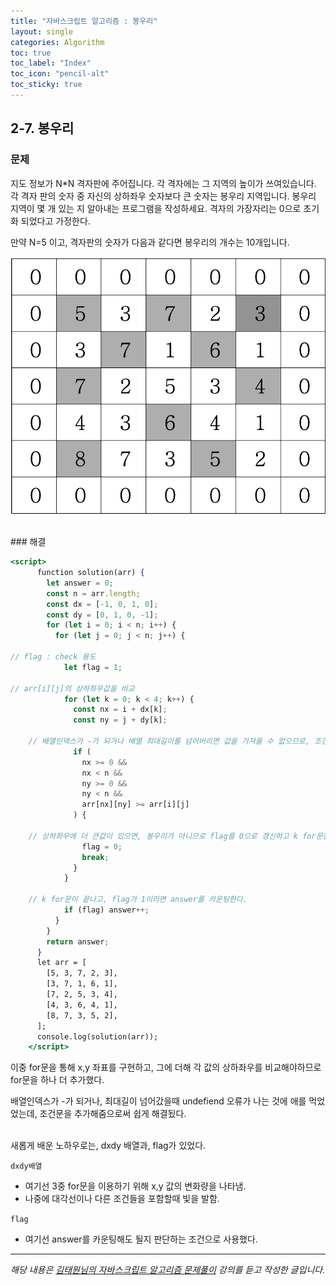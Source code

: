 ```yaml
---
title: "자바스크립트 알고리즘 : 봉우리"
layout: single
categories: Algorithm
toc: true
toc_label: "Index"
toc_icon: "pencil-alt"
toc_sticky: true
---
```


## 2-7. 봉우리

### 문제

지도 정보가 N\*N 격자판에 주어집니다. 각 격자에는 그 지역의 높이가 쓰여있습니다. 각 격자
판의 숫자 중 자신의 상하좌우 숫자보다 큰 숫자는 봉우리 지역입니다. 봉우리 지역이 몇 개
있는 지 알아내는 프로그램을 작성하세요.
격자의 가장자리는 0으로 초기화 되었다고 가정한다.

만약 N=5 이고, 격자판의 숫자가 다음과 같다면 봉우리의 개수는 10개입니다.
<br>

![1](/assets/images/algorithm/algo207-00001.png)

<br>
### 해결

```jsx
<script>
      function solution(arr) {
        let answer = 0;
        const n = arr.length;
        const dx = [-1, 0, 1, 0];
        const dy = [0, 1, 0, -1];
        for (let i = 0; i < n; i++) {
          for (let j = 0; j < n; j++) {

// flag : check 용도
            let flag = 1;

// arr[i][j]의 상하좌우값을 비교
            for (let k = 0; k < 4; k++) {
              const nx = i + dx[k];
              const ny = j + dy[k];

	// 배열인덱스가 -가 되거나 배열 최대길이를 넘어버리면 값을 가져올 수 없으므로, 조건문추가.
              if (
                nx >= 0 &&
                nx < n &&
                ny >= 0 &&
                ny < n &&
                arr[nx][ny] >= arr[i][j]
              ) {

	// 상하좌우에 더 큰값이 있으면, 봉우리가 아니므로 flag를 0으로 갱신하고 k for문을 탈출한다.
                flag = 0;
                break;
              }
            }

	// k for문이 끝나고, flag가 1이라면 answer를 카운팅한다.
            if (flag) answer++;
          }
        }
        return answer;
      }
      let arr = [
        [5, 3, 7, 2, 3],
        [3, 7, 1, 6, 1],
        [7, 2, 5, 3, 4],
        [4, 3, 6, 4, 1],
        [8, 7, 3, 5, 2],
      ];
      console.log(solution(arr));
    </script>
```

이중 for문을 통해 x,y 좌표를 구현하고, 그에 더해 각 값의 상하좌우를 비교해야하므로 for문을 하나 더 추가했다.

배열인덱스가 -가 되거나, 최대길이 넘어갔을때 undefiend 오류가 나는 것에 애를 먹었었는데, 조건문을 추가해줌으로써 쉽게 해결됬다.

<br>
새롭게 배운 노하우로는, dxdy 배열과, flag가 있었다.

`dxdy배열`

- 여기선 3중 for문을 이용하기 위해 x,y 값의 변화량을 나타냄.
- 나중에 대각선이나 다른 조건들을 포함할때 빛을 발함.

`flag`

- 여기선 answer를 카운팅해도 될지 판단하는 조건으로 사용했다.

---

_해당 내용은 [김태원님의 자바스크립트 알고리즘 문제풀이](https://www.inflearn.com/course/%EC%9E%90%EB%B0%94%EC%8A%A4%ED%81%AC%EB%A6%BD%ED%8A%B8-%EC%95%8C%EA%B3%A0%EB%A6%AC%EC%A6%98-%EB%AC%B8%EC%A0%9C%ED%92%80%EC%9D%B4/dashboard) 강의를 듣고 작성한 글입니다._
